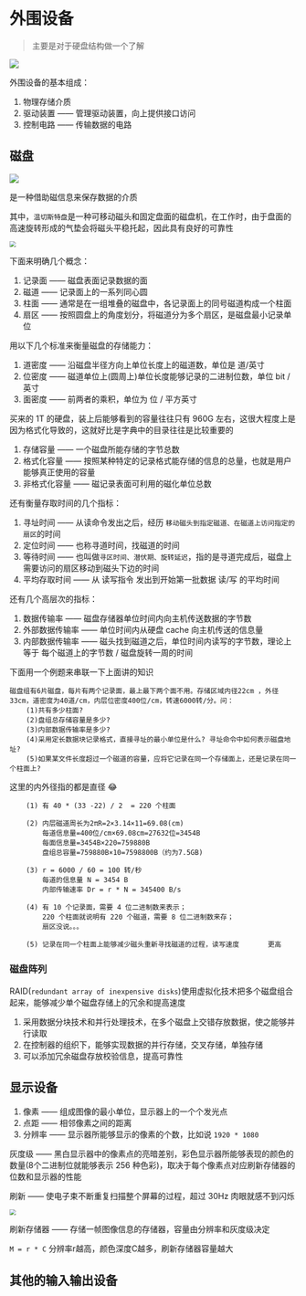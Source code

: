 # 外围设备

> 主要是对于硬盘结构做一个了解

![](https://pic22go.oss-cn-beijing.aliyuncs.com/md/20220525160504.png)



外围设备的基本组成：

1. 物理存储介质
2. 驱动装置 —— 管理驱动装置，向上提供接口访问
3. 控制电路 —— 传输数据的电路



## 磁盘

![](https://pic22go.oss-cn-beijing.aliyuncs.com/md/20220525160819.png)

是一种借助磁信息来保存数据的介质

其中，`温切斯特盘`是一种可移动磁头和固定盘面的磁盘机，在工作时，由于盘面的高速旋转形成的气垫会将磁头平稳托起，因此具有良好的可靠性



<img src="https://pic22go.oss-cn-beijing.aliyuncs.com/md/20220525161631.png" style="zoom:67%;" />

下面来明确几个概念：

1. 记录面 —— 磁盘表面记录数据的面
2. 磁道 —— 记录面上的一系列同心圆
3. 柱面 —— 通常是在一组堆叠的磁盘中，各记录面上的同号磁道构成一个柱面
4. 扇区 —— 按照圆盘上的角度划分，将磁道分为多个扇区，是磁盘最小记录单位



用以下几个标准来衡量磁盘的存储能力：

1. 道密度 —— 沿磁盘半径方向上单位长度上的磁道数，单位是 道/英寸
2. 位密度 —— 磁道单位上(圆周上)单位长度能够记录的二进制位数，单位 bit / 英寸
3. 面密度 —— 前两者的乘积，单位为 位 / 平方英寸



买来的 1T 的硬盘，装上后能够看到的容量往往只有 960G 左右，这很大程度上是因为格式化导致的，这就好比是字典中的目录往往是比较重要的

1. 存储容量 —— 一个磁盘所能存储的字节总数
2. 格式化容量 —— 按照某种特定的记录格式能存储的信息的总量，也就是用户能够真正使用的容量
3. 非格式化容量 —— 磁记录表面可利用的磁化单位总数



还有衡量存取时间的几个指标：

1. 寻址时间 —— 从读命令发出之后，经历 `移动磁头到指定磁道、在磁道上访问指定的扇区`的时间
2. 定位时间 —— 也称寻道时间，找磁道的时间
3. 等待时间 —— 也叫做`寻区时间、潜伏期、旋转延迟`，指的是寻道完成后，磁盘上需要访问的扇区移动到磁头下边的时间
4. 平均存取时间 —— 从 读写指令 发出到开始第一批数据 读/写 的平均时间



还有几个高层次的指标：

1. 数据传输率 —— 磁盘存储器单位时间内向主机传送数据的字节数
2. 外部数据传输率 —— 单位时间内从硬盘 cache 向主机传送的信息量
3. 内部数据传输率 —— 磁头找到磁道之后，单位时间内读写的字节数，理论上等于 每个磁道上的字节数 / 磁盘旋转一周的时间



下面用一个例题来串联一下上面讲的知识

```shell
磁盘组有6片磁盘，每片有两个记录面，最上最下两个面不用。存储区域内径22cm ，外径33cm，道密度为40道/cm，内层位密度400位/cm，转速6000转/分。问： 
    (1)共有多少柱面? 
    (2)盘组总存储容量是多少? 
    (3)内部数据传输率是多少?
    (4)采用定长数据块记录格式，直接寻址的最小单位是什么? 寻址命令中如何表示磁盘地址? 
    (5)如果某文件长度超过一个磁道的容量，应将它记录在同一个存储面上，还是记录在同一个柱面上?

```

这里的内外径指的都是直径 :joy:

```shell
	(1) 有 40 * (33 -22) / 2  = 220 个柱面
	
	(2) 内层磁道周长为2πR=2×3.14×11=69.08(cm)
	    每道信息量=400位/cm×69.08cm=27632位=3454B
 		每面信息量=3454B×220=759880B
 		盘组总容量=759880B×10=7598800B（约为7.5GB)

	(3) r = 6000 / 60 = 100 转/秒
		每道的信息量 N = 3454 B 
		内部传输速率 Dr = r * N = 345400 B/s
		
	(4) 有 10 个记录面，需要 4 位二进制数来表示；
		220 个柱面就说明有 220 个磁道，需要 8 位二进制数来存；
		扇区没说。。。
		
	(5) 记录在同一个柱面上能够减少磁头重新寻找磁道的过程，读写速度		更高
```



### 磁盘阵列

RAID(`redundant array of inexpensive disks`)使用虚拟化技术把多个磁盘组合起来，能够减少单个磁盘存储上的冗余和提高速度

1. 采用数据分块技术和并行处理技术，在多个磁盘上交错存放数据，使之能够并行读取
2. 在控制器的组织下，能够实现数据的并行存储，交叉存储，单独存储
3. 可以添加冗余磁盘存放校验信息，提高可靠性



## 显示设备



1. 像素 —— 组成图像的最小单位，显示器上的一个个发光点
2. 点距 —— 相邻像素之间的距离
3. 分辨率 —— 显示器所能够显示的像素的个数，比如说 `1920 * 1080`



灰度级 —— 黑白显示器中的像素点的亮暗差别，彩色显示器所能够表现的颜色的数量(8个二进制位就能够表示 256 种色彩)，取决于每个像素点对应刷新存储器的位数和显示器的性能



刷新 —— 使电子束不断重复扫描整个屏幕的过程，超过 30Hz 肉眼就感不到闪烁

<img src="https://pic22go.oss-cn-beijing.aliyuncs.com/md/20220525171433.png" style="zoom:67%;" />

刷新存储器 —— 存储一帧图像信息的存储器，容量由分辨率和灰度级决定

`M = r * C`	分辨率r越高，颜色深度C越多，刷新存储器容量越大  



## 其他的输入输出设备

